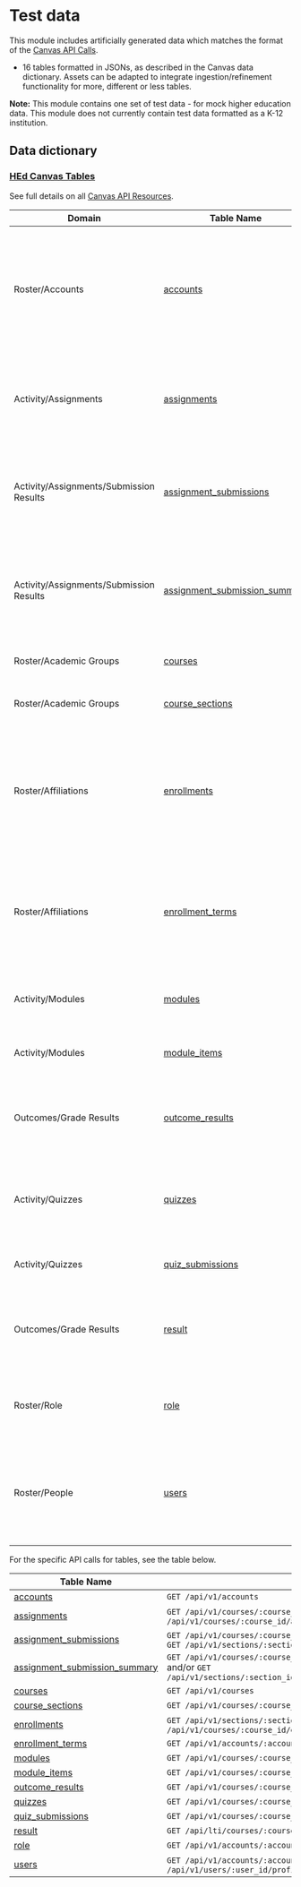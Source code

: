 # Test data

This module includes artificially generated data which matches the format of the [Canvas API Calls](https://canvas.instructure.com/doc/api/index.html).
- 16 tables formatted in JSONs, as described in the Canvas data dictionary. Assets can be adapted to integrate ingestion/refinement functionality for more, different or less tables.

<strong>Note:</strong> This module contains one set of test data - for mock higher education data. This module does not currently contain test data formatted as a K-12 institution.

## Data dictionary

### [HEd Canvas Tables](https://github.com/microsoft/OpenEduAnalytics/tree/main/modules/module_catalog/Canvas/test_data/hed_test_data)

See full details on all [Canvas API Resources](https://canvas.instructure.com/doc/api/all_resources.html).

| Domain | Table Name | Description | 
|-----------|-----------|-----------|
| Roster/Accounts | [accounts](https://canvas.instructure.com/doc/api/accounts.html) | Group accounts associated the education system, courses, sections, etc. (i.e., Canvas accounts). |
| Activity/Assignments | [assignments](https://canvas.instructure.com/doc/api/assignments.html) | Stores attributes for assignments. There is one record in this table for each assignment. |
| Activity/Assignments/Submission Results | [assignment_submissions](https://canvas.instructure.com/doc/api/submissions.html) | Holds assignment submission results within a given course or section for users. | 
| Activity/Assignments/Submission Results | [assignment_submission_summary](https://canvas.instructure.com/doc/api/submissions.html) | Holds summary of assignment submission results within a given course or section for users. | 
| Roster/Academic Groups | [courses](https://canvas.instructure.com/doc/api/courses.html) | Stores attributes for a course. |
| Roster/Academic Groups | [course_sections](https://canvas.instructure.com/doc/api/sections.html) | List of sections of courses in Canvas. | 
| Roster/Affiliations | [enrollments](https://canvas.instructure.com/doc/api/enrollments.html) | The relationship between a user and a class. That is, a list of users enrolled in a specific course and section. |
| Roster/Affiliations | [enrollment_terms](https://canvas.instructure.com/doc/api/enrollment_terms.html) | <strong><em>NOTE: No test data at the moment</strong></em>. The relationship between a user and and their enrollment term. | 
| Activity/Modules | [modules](https://canvas.instructure.com/doc/api/modules.html) | List of modules (similar to lessons) in a course. |
| Activity/Modules | [module_items](https://canvas.instructure.com/doc/api/modules.html) | List of module items in a course. |
| Outcomes/Grade Results | [outcome_results](https://canvas.instructure.com/doc/api/outcome_results.html) | Holds assignment and/or quiz results within a given course for users. |
| Activity/Quizzes | [quizzes](https://canvas.instructure.com/doc/api/quizzes.html) | Stores attributes for quizzes. There is one record in this table for each quiz. | 
| Activity/Quizzes | [quiz_submissions](https://canvas.instructure.com/doc/api/quiz_submissions.html) | Stores attributes for quiz submissions. | 
| Outcomes/Grade Results | [result](https://canvas.instructure.com/doc/api/result.html) | Holds assignment and/or quiz results within a given course for users. | 
| Roster/Role | [role](https://canvas.instructure.com/doc/api/roles.html) | List of roles within an account. See list of Canvas roles [here](https://canvas.instructure.com/doc/api/file.canvas_roles.html). | 
| Roster/People | [users](https://canvas.instructure.com/doc/api/users.html) | Stores attributes for users. The latter API call is for user profiles (which contains LTI and SIS ) | 

For the specific API calls for tables, see the table below.

|Table Name | API Call(s) |
|-----------|-----------|
| [accounts](https://canvas.instructure.com/doc/api/accounts.html) |```GET /api/v1/accounts``` |
| [assignments](https://canvas.instructure.com/doc/api/assignments.html) | ```GET /api/v1/courses/:course_id/assignments``` and/or ```GET /api/v1/courses/:course_id/assignment_groups/:assignment_group_id/assignments``` |
| [assignment_submissions](https://canvas.instructure.com/doc/api/submissions.html) | ```GET /api/v1/courses/:course_id/assignments/:assignment_id/submissions``` and/or ```GET /api/v1/sections/:section_id/assignments/:assignment_id/submissions``` |
| [assignment_submission_summary](https://canvas.instructure.com/doc/api/submissions.html) | ```GET /api/v1/courses/:course_id/assignments/:assignment_id/submission_summary``` and/or ```GET /api/v1/sections/:section_id/assignments/:assignment_id/submission_summary``` |
| [courses](https://canvas.instructure.com/doc/api/courses.html) | ```GET /api/v1/courses``` |
| [course_sections](https://canvas.instructure.com/doc/api/sections.html) | ```GET /api/v1/courses/:course_id/sections``` |
| [enrollments](https://canvas.instructure.com/doc/api/enrollments.html) | ```GET /api/v1/sections/:section_id/enrollments``` and/or ```GET /api/v1/courses/:course_id/enrollments``` |
| [enrollment_terms](https://canvas.instructure.com/doc/api/enrollment_terms.html) | ```GET /api/v1/accounts/:account_id/terms``` |
| [modules](https://canvas.instructure.com/doc/api/modules.html) | ```GET /api/v1/courses/:course_id/modules``` |
| [module_items](https://canvas.instructure.com/doc/api/modules.html) | ```GET /api/v1/courses/:course_id/modules/:module_id/items``` |
| [outcome_results](https://canvas.instructure.com/doc/api/outcome_results.html) | ```GET /api/v1/courses/:course_id/outcome_results``` |
| [quizzes](https://canvas.instructure.com/doc/api/quizzes.html) | ```GET /api/v1/courses/:course_id/quizzes```  |
| [quiz_submissions](https://canvas.instructure.com/doc/api/quiz_submissions.html) | ```GET /api/v1/courses/:course_id/quizzes/:quiz_id/submissions```  |
| [result](https://canvas.instructure.com/doc/api/result.html) | ```GET /api/lti/courses/:course_id/line_items/:line_item_id/results``` |
| [role](https://canvas.instructure.com/doc/api/roles.html) | ```GET /api/v1/accounts/:account_id/roles``` |
| [users](https://canvas.instructure.com/doc/api/users.html) | ```GET /api/v1/accounts/:account_id/users``` and/or ```GET /api/v1/users/:user_id/profile```|
